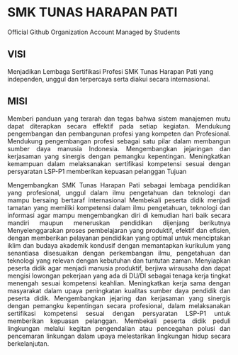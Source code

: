 # SMK TUNAS HARAPAN PATI

Official Github Organization Account 
Managed by Students

## VISI

Menjadikan Lembaga Sertifikasi Profesi SMK Tunas Harapan Pati yang independen, unggul dan terpercaya serta diakui secara internasional.

## MISI

<p align="justify">Memberi panduan yang terarah dan tegas bahwa sistem manajemen mutu dapat diterapkan secara effektif pada setiap kegiatan.
Mendukung pengembangan dan pembangunan profesi yang kompeten dan Profesional.
Mendukung pengembangan profesi sebagai satu pilar dalam membangun sumber daya manusia Indonesia.
Mengembangkan jejaringan dan kerjasaman yang sinergis dengan pemangku kepentingan.
Meningkatkan kemampuan dalam melaksanakan sertifikasi kompetensi sesuai dengan persyaratan LSP-P1 memberikan kepuasan pelanggan
Tujuan</p>
  
<p align="justify">Mengembangkan SMK Tunas Harapan Pati sebagai lembaga pendidikan yang profesional, unggul dalam ilmu pengetahuan dan teknologi dan mampu bersaing bertaraf internasional
Membekali peserta didik menjadi tamatan yang memiliki kompetensi dalam ilmu pengetahuan, teknologi dan informasi agar mampu mengembangkan diri di kemudian hari baik secara mandiri maupun meneruskan pendidikan dijenjang berikutnya
Menyelenggarakan proses pembelajaran yang produktif, efektif dan efisien, dengan memberikan pelayanan pendidikan yang optimal untuk menciptakan iklim dan budaya akademik kondusif dengan memantapkan kurikulum yang senantiasa disesuaikan dengan perkembangan ilmu, pengetahuan dan teknologi yang relevan dengan kebutuhan dan tuntutan zaman.
Menyiapkan peserta didik agar menjadi manusia produktif, berjiwa wirausaha dan dapat mengisi lowongan pekerjaan yang ada di DU/DI sebagai tenaga kerja tingkat menengah sesuai kompetensi keahlian.
Meningkatkan kerja sama dengan masyarakat dalam upaya peningkatan kualitas sumber daya pendidik dan peserta didik.
Mengembangkan jejaring dan kerjasaman yang sinergis dengan pemangku kepentingan secara profesional, dalam melaksanakan sertifikasi kompetensi sesuai dengan persyaratan LSP-P1 untuk memberikan kepuasan pelanggan.
Membekali peserta didik peduli lingkungan melalui kegitan pengendalian atau pencegahan polusi dan pencemaran linkungan dalam upaya melestarikan lingkungan hidup secara berkelanjutan.</p>
